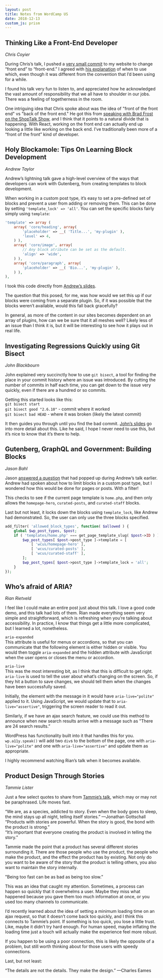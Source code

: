 ```yaml
---
layout: post
title: Notes from WordCamp US
date: 2018-12-13
custom_js: prism
---
```

<h2 class="margin-bottom-zero">Thinking Like a Front-End Developer</h2>

*Chris Coyier*

During Chris’s talk, I pushed a [very small commit](https://github.com/samhermes/samhermes.github.io/commit/d6a66519092adee0376a1f748f27964551846e0a) to my website to change “front end” to “front-end.” I agreed with [his explanation](https://twitter.com/WordCampUS/status/1071065672313118720) of when to use which, even though it was different from the convention that I’d been using for a while.

I found his talk very fun to listen to, and appreciated how he acknowledged the vast amount of responsibility that we all have to shoulder in our jobs. There was a feeling of togetherness in the room.

One intriguing idea that Chris spoke about was the idea of "front of the front end" vs "back of the front end." He got this from [speaking with Brad Frost on the ShopTalk Show](https://shoptalkshow.com/episodes/334/), and I think that it points to a natural divide that is happening. With React, working on the front end can actually end up looking a little like working on the back end. I’ve traditionally been more of a “front of the front” kind of developer.

<h2 class="margin-bottom-zero">Holy Blockamole: Tips On Learning Block Development</h2>

*Andrew Taylor*

Andrew’s lightning talk gave a high-level overview of the ways that developers can work with Gutenberg, from creating templates to block development.

When working in a custom post type, it’s easy to set a pre-defined set of blocks and prevent a user from adding or removing them. This can be done by setting `'template_lock' => 'all'`. You can set the specific blocks fairly simply using `template`:

```php
'template' => array (
    array( 'core/heading', array(
        'placeholder' => __( 'Title...', 'my-plugin' ),
        'level' => 4,
    ) ),
    array( 'core/image', array(
        // Any block atribute can be set as the default.
        'align' => 'wide',
    ) ),
    array( 'core/paragraph', array(
        'placeholder' => __( 'Bio...', 'my-plugin' ),
    ) ),
),
```

I took this code directly from [Andrew’s slides](https://drive.google.com/file/d/1nX3xwOeH9Q5v9y-KDKEgffHRdzJRvoLG/view).

The question that this posed, for me, was how would we set this up if our blocks were coming from a separate plugin. So, if it was possible that the blocks weren’t available, would this fall back gracefully?

In general, as more of the content in our sites becomes dependent on an array of plugins, how can we be sure that it all meshes well? Likely less of an issue than I think it is, but it will be interesting to see how it plays out in real life.

<h2 class="margin-bottom-zero">Investigating Regressions Quickly using Git Bisect</h2>

*John Blackbourn*

John explained very succinctly how to use `git bisect`, a tool for finding the place in your commit history where an issue was introduced. By cutting the number of commits in half each time, you can get down to the issue very quickly, even if there are a hundred or so commits.

Getting this started looks like this:<br>
`git bisect start`<br>
`git bisect good "2.6.10"` - commit where it worked<br>
`git bisect bad HEAD` - where it was broken (likely the latest commit)

It then guides you through until you find the bad commit. [John’s slides](https://speakerdeck.com/johnbillion/investigating-regressions-quickly-using-git-bisect) go into more detail about this. Like he said, I hope I never need to use this, but it’s nice to know that it’s there to help.

<h2 class="margin-bottom-zero">Gutenberg, GraphQL and Government: Building Blocks</h2>

*Jason Bahl*

Jason [answered a question](https://docs.google.com/presentation/d/1PwXjxpqbZcWBKD2xTPmuJlScJiiuOHZurVyB9vR-BH4/edit#slide=id.g4846d628b1_0_566) that had popped up during Andrew’s talk earlier. Andrew had spoken about how to limit blocks in a custom post type, but I wondered how this would be done for pages or posts. With a filter!

This checks to see if the current page template is `home.php`, and then only allows the `homepage-hero`, `curated-posts`, and `curated-staff` blocks.

Last but not least, it locks down the blocks using `template_lock`, like Andrew had demonstrated. So, the user can only use the three blocks specified.

```php
add_filter( 'allowed_block_types', function( $allowed ) {
    global $wp_post_types, $post;
    if ( 'templates/home.php' === get_page_template_slug( $post->ID ) ) {
        $wp_post_types[ $post->post_type ]->template = [
            [ 'wcus/homepage-hero' ],
            [ 'wcus/curated-posts' ],
            [ 'wcus/curated-staff' ],
        ];
        $wp_post_types[ $post->post_type ]->template_lock = 'all';
    }
});
```

<h2 class="margin-bottom-zero">Who’s afraid of ARIA?</h2>

*Rian Rietveld*

I feel like I could make an entire post just about this talk. I love a good code demo, and this talk had lots of them. Rian made everything seem very simple and straightforward, which is refreshing when you’re talking about accessibility. In practice, I know that things get a little more complicated, but I learned a lot, nonetheless.

`aria-expanded`<br>
This attribute is useful for menus or accordions, so that you can communicate that the following element is either hidden or visible. You would then toggle `aria-expanded` and the hidden attribute with JavaScript when the user opens or closes the menu or accordion.

`aria-live`<br>
This was the most interesting bit, as I think that this is difficult to get right. `aria-live` is used to tell the user about what’s changing on the screen. So, if they hit a button to save changes, we should tell them when the changes have been successfully saved.

Initially, the element with the message in it would have `aria-live="polite"` applied to it. Using JavaScript, we would update that to `aria-live="assertive"`, triggering the screen reader to read it out.

Similarly, if we have an ajax search feature, we could use this method to announce when new search results arrive with a message such as "There are 24 search results.”

WordPress has functionality built into it that handles this for you. `wp.a11y.speak()` will add two `div`s to the bottom of the page, one with `aria-live="polite"` and one with `aria-live="assertive"` and update them as appropriate.

I highly recommend watching Rian’s talk when it becomes available.

<h2 class="margin-bottom-zero">Product Design Through Stories</h2>

*Tammie Lister*

Just a few select quotes to share from [Tammie’s talk](https://speakerdeck.com/tammielis/product-design-through-stories), which may or may not be paraphrased. Life moves fast.

“We are, as a species, addicted to story. Even when the body goes to sleep, the mind stays up all night, telling itself stories.” —Jonathan Gottschall<br>
“Products with stories are powerful. When the story is good, the bond with the product is strong.”<br>
“It’s important that everyone creating the product is involved in telling the story.”

Tammie made the point that a product has several different stories surrounding it. There are those people who use the product, the people who make the product, and the effect the product has by existing. Not only do you want to be aware of the story that the product is telling others, you also want to maintain the story internally.

"Being too fast can be as bad as being too slow.”

This was an idea that caught my attention. Sometimes, a process can happen so quickly that it overwhelms a user. Maybe they miss what happened because you gave them too much information at once, or you used too many channels to communicate.

I’d recently learned about the idea of setting a minimum loading time on an ajax request, so that it doesn’t come back too quickly, and I think this connects to Tammie’s point. If something is too quick, you lose a little trust. Like, maybe it didn’t try hard enough. For human speed, maybe inflating the loading time just a touch will actually make the experience feel more robust.

If you happen to be using a poor connection, this is likely the opposite of a problem, but still worth thinking about for those users with speedy connections.

Last, but not least:

“The details are not the details. They make the design.” —Charles Eames
